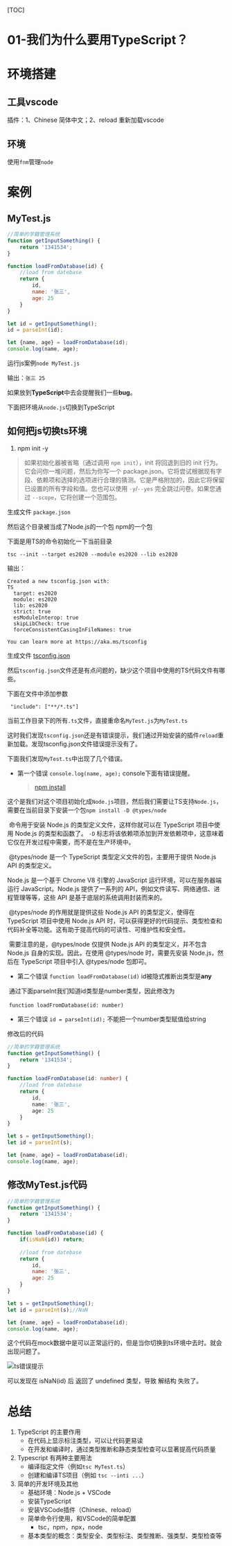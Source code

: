 [TOC]

# 01-我们为什么要用TypeScript？

# 环境搭建

## 工具vscode

插件：1、Chinese 简体中文；2、reload 重新加载vscode

## 环境

使用`fnm`管理`node`

# 案例

## MyTest.js

```javascript
//简单的学籍管理系统
function getInputSomething() {
    return '1341534';
}

function loadFromDatabase(id) {
    //load from datebase
    return {
        id,
        name: '张三',
        age: 25
    }
}

let id = getInputSomething();
id = parseInt(id);

let {name, age} = loadFromDatabase(id);
console.log(name, age);
```

运行js案例`node MyTest.js`

输出：`张三 25`



如果放到**TypeScript**中去会提醒我们一些**bug**。

下面把环境从`node.js`切换到TypeScript

## 如何把js切换ts环境

1. npm init -y

> 如果初始化器被省略（通过调用 `npm init`），init 将回退到旧的 init 行为。它会问你一堆问题，然后为你写一个 package.json。它将尝试根据现有字段、依赖项和选择的选项进行合理的猜测。它是严格附加的，因此它将保留已设置的所有字段和值。您也可以使用 `-y`/`--yes` 完全跳过问卷。如果您通过 `--scope`，它将创建一个范围包。

生成文件 `package.json`

然后这个目录被当成了Node.js的一个包 npm的一个包

下面是用TS的命令初始化一下当前目录

`tsc --init --target es2020 --module es2020 --lib es2020`

输出：

```
Created a new tsconfig.json with:                                                  TS 
  target: es2020
  module: es2020
  lib: es2020
  strict: true
  esModuleInterop: true
  skipLibCheck: true
  forceConsistentCasingInFileNames: true

You can learn more at https://aka.ms/tsconfig
```

生成文件 [tsconfig.json](https://www.tslang.cn/docs/handbook/tsconfig-json.html)

然后`tsconfig.json`文件还是有点问题的，缺少这个项目中使用的TS代码文件有哪些。

下面在文件中添加参数

```
 "include": ["**/*.ts"]
```

当前工作目录下的所有`.ts`文件，直接重命名`MyTest.js`为`MyTest.ts`



这时我们发现`tsconfig.json`还是有错误提示，我们通过开始安装的插件`reload`重新加载。发现tsconfig.json文件错误提示没有了。

下面我们发现`MyTest.ts`中出现了几个错误。

- 第一个错误 `console.log(name, age);` console下面有错误提醒。

  > [npm install](https://nodejs.cn/npm/cli/v6/commands/npm-install/)

​	这个是我们对这个项目初始化成`Node.js`项目，然后我们需要让TS支持`Node.js`，需要在当前目录下安装一个包`npm install -D @types/node`
​	

​	命令用于安装 Node.js 的类型定义文件，这样你就可以在 TypeScript 项目中使用 Node.js 的类型和函数了。 `-D` 标志将该依赖项添加到开发依赖项中，这意味着它仅在开发过程中需要，而不是在生产环境中。



​	@types/node 是一个 TypeScript 类型定义文件的包，主要用于提供 Node.js API 的类型定义。

Node.js 是一个基于 Chrome V8 引擎的 JavaScript 运行环境，可以在服务器端运行 JavaScript。Node.js 提供了一系列的 API，例如文件读写、网络通信、进程管理等等，这些 API 是基于底层的系统调用封装而来的。

​	@types/node 的作用就是提供这些 Node.js API 的类型定义，使得在 TypeScript 项目中使用 Node.js API 时，可以获得更好的代码提示、类型检查和代码补全等功能。这有助于提高代码的可读性、可维护性和安全性。

​	需要注意的是，@types/node 仅提供 Node.js API 的类型定义，并不包含 Node.js 自身的实现。因此，在使用 @types/node 时，需要先安装 Node.js，然后在 TypeScript 项目中引入 @types/node 包即可。

- 第二个错误 `function loadFromDatabase(id)` id被隐式推断出类型是**any**

​	通过下面parseInt我们知道id类型是number类型，因此修改为

​	`function loadFromDatabase(id: number) `



- 第三个错误 `id = parseInt(id);` 不能把一个number类型赋值给string



修改后的代码

```typescript
//简单的学籍管理系统
function getInputSomething() {
    return '1341534';
}

function loadFromDatabase(id: number) {
    //load from datebase
    return {
        id,
        name: '张三',
        age: 25
    }
}

let s = getInputSomething();
let id = parseInt(s);

let {name, age} = loadFromDatabase(id);
console.log(name, age);
```



## 修改MyTest.js代码

```javascript
//简单的学籍管理系统
function getInputSomething() {
    return '1341534';
}

function loadFromDatabase(id) {
    if(isNaN(id)) return;
    
    //load from datebase
    return {
        id,
        name: '张三',
        age: 25
    }
}

let s = getInputSomething();
let id = parseInt(s);//NaN

let {name, age} = loadFromDatabase(id);
console.log(name, age);
```



这个代码在mock数据中是可以正常运行的，但是当你切换到ts环境中去时。就会出现问题了。

![ts错误提示](https://github.com/Thor-jelly/ReactStudy/blob/master/ts/01-whyts/01.png)

可以发现在 isNaN(id) 后 返回了 undefined 类型，导致 解结构 失败了。



# 总结

1. TypeScript 的主要作用
   - 在代码上显示标注类型，可以让代码更易读
   - 在开发和编译时，通过类型推断和静态类型检查可以显著提高代码质量
2. Typescript 有两种主要用法
   - 编译指定文件（例如`tsc MyTest.ts`）
   - 创建和编译TS项目（例如 `tsc --inti ...`）
3. 简单的开发环境及其他
   - 基础环境：Node.js + VSCode
   - 安装TypeScript
   - 安装VSCode插件（Chinese、reload）
   - 简单命令行使用，和VSCode的简单配置
     - tsc，npm，npx，node
   - 基本类型的概念：类型安全、类型标注、类型推断、强类型、类型检查等
